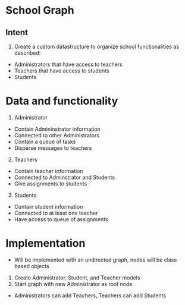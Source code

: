 # School Graph
## Intent
1. Create a custom datastructure to organize school functionalities as described: 
* Administrators that have access to teachers
* Teachers that have access to students
* Students

# Data and functionality
1. Administrator
* Contain Admininstrator information
* Connected to other Administrators
* Contain a queue of tasks
* Disperse messages to teachers

2. Teachers 
* Contain teacher information
* Connected to Adminstrator and Students
* Give assignments to students

3. Students
* Contain student information
* Connected to at least one teacher
* Have access to queue of assignments

# Implementation
* Will be implemented with an undirected graph, nodes will be class based objects
1. Create Administrator, Student, and Teacher models
2. Start graph with new Administrator as root node
* Administrators can add Teachers, Teachers can add Students